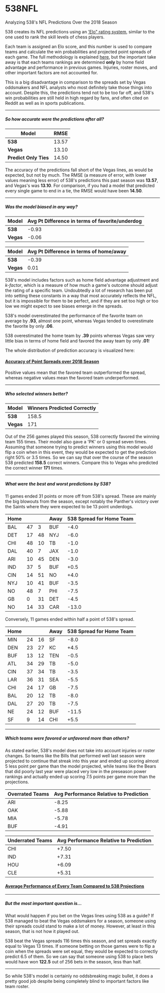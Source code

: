 # 538NFL
Analyzing 538's NFL Predictions Over the 2018 Season

538 creates its NFL predictions using an ['Elo" rating system](https://fivethirtyeight.com/methodology/how-our-nfl-predictions-work/), similar to the one used to rank the skill levels of chess players.

Each team is assigned an Elo score, and this number is used to compare teams and calculate the win probabilities and projected point spreads of each game. The full methodology is explained [here](https://fivethirtyeight.com/methodology/how-our-nfl-predictions-work/), but the important take away is that each teams rankings are determined **only** by home field advantage and performance in previous games. Injuries, roster moves, and other important factors are not accounted for.

This is a big disadvantage in comparison to the spreads set by Vegas oddsmakers and NFL analysts who most definitely take those things into account. Despite this, the predictions tend not to be too far off, and 538's win probabilities are still held in high regard by fans, and often cited on Reddit as well as in sports publications.

---

##### So how accurate were the predictions after all?

Model | RMSE
----|----
**538** | 13.57
**Vegas** | 13.10
**Predict Only Ties** | 14.50


The accuracy of the predictions fall short of the Vegas lines, as would be expected, but not by much. The RMSE (a measure of error, with lower values meaning less error) of 538's predictions this past season was **13.57**, and Vegas's was **13.10**. For comparison, if you had a model that predicted every single game to end in a tie, the RMSE would have been **14.50**.

---

##### Was the model biased in any way?

Model | Avg Pt Difference in terms of favorite/underdog|
----|----
**538** | -0.93
**Vegas** | -0.06

 Model | Avg Pt Difference in terms of home/away
----|----
**538** | -0.39
**Vegas** | 0.01

538's model includes factors such as home field advantage adjustment and *k-factor*, which is a measure of how much a game's outcome should adjust the rating of a specific team. Undoubtedly a lot of research has been put into setting these constants in a way that most accurately reflects the NFL, but it is impossible for them to be perfect, and if they are set too high or too low we might expect to see biases emerge in the spreads.

538's model overestimated the performance of the favorite team on average by **.93**, almost one point, whereas Vegas tended to overestimate the favorite by only **.06**.

538 overestimated the home team by **.39** points whereas Vegas saw very little bias in terms of home field and favored the away team by only **.01**!

The whole distribution of prediction accuracy is visualized here: 

#### [Accuracy of Point Spreads over 2018 Season](https://i.imgur.com/EFSoxlK.jpg)

Positive values mean that the favored team outperformed the spread, whereas negative values mean the favored team underperformed.

---

##### Who selected winners better?

Model | Winners Predicted Correctly
----|----
**538** | 158.5
**Vegas** | 171

Out of the 256 games played this season, 538 correctly favored the winning team 155 times. Their model also gave a 'PK' or 0 spread seven times. Assuming that someone trying to predict winners using this model would flip a coin when in this event, they would be expected to get the prediction right 50% or 3.5 times. So we can say that over the course of the season 538 predicted **158.5** correct winners. Compare this to Vegas who predicted the correct winner **171** times.

---

##### What were the best and worst predictions by 538?

11 games ended 31 points or more off from 538's spread. These are mainly the big blowouts from the season, except notably the Panther's victory over the Saints where they were expected to be 13 point underdogs.

Home| | | Away | 538 Spread for Home Team
---|---|----|---- | ----
BAL	|47	|3	|BUF | -4.0
DET	|17	|48	|NYJ | -6.0
CHI	|48	|10	|TB | -1.0
DAL	|40	|7	|JAX | -1.0
ARI	|10	|45	|DEN | -3.0
IND	|37	|5	|BUF | +0.5
CIN	|14	|51	|NO | +4.0
NYJ	|10	|41	|BUF | -3.5
NO	|48	|7	|PHI | -7.5
GB	|0	|31	|DET | -4.5
NO	|14	|33	|CAR | -13.0

Conversely, 11 games ended within half a point of 538's spread.

Home| | | Away | 538 Spread for Home Team
---|---|----|---- | ----
MIN	|24	|16	|SF | -8.0
DEN	|23	|27	|KC | +4.5
BUF	|13	|12	|TEN | -0.5
ATL	|34	|29	|TB | -5.0
CIN	|37	|34	|TB | -3.5
LAR	|36	|31	|SEA | -5.5
CHI	|24	|17	|GB | -7.5
BAL	|20	|12	|TB | -8.0
DAL	|27	|20	|TB | -7.5
NE	|24	|12	|BUF | -11.5
SF	|9	|14	|CHI | +5.5

---

##### Which teams were favored or unfavored more than others?

As stated earlier, 538's model does not take into account injuries or roster changes. So teams like the Bills that performed well last season were projected to continue that streak into this year and ended up scoring almost 5 less point per game than the model projected, while teams like the Bears that did poorly last year were placed very low in the preseason power rankings and actually ended up scoring 7.5 points per game more than the projections.

Overrated Teams | Avg Performance Relative to Prediction
---|---
ARI |-8.25
OAK |-5.88
MIA| -5.78
BUF |-4.91

Underrated Teams | Avg Performance Relative to Prediction
---|---
CHI |+7.50
IND |+7.31
HOU |+6.09
CLE |+5.31

#### [Average Performance of Every Team Compared to 538 Projections](https://i.imgur.com/ZxqPwLc.jpg)

---

##### But the most important question is...

What would happen if you bet on the Vegas lines using 538 as a guide? If 538 managed to beat the Vegas oddsmakers for a season, someone using their spreads could stand to make a lot of money. However, at least in this season, that is not how it played out.

538 beat the Vegas spreads 116 times this season, and set spreads exactly equal to Vegas 13 times. If someone betting on those games were to flip a coin when the spreads were set equal, they would be expected to correctly predict 6.5 of them. So we can say that someone using 538 to place bets would have won **122.5** out of 256 bets in the season, less than half. 

---

So while 538's model is certainly no oddsbreaking magic bullet, it does a pretty good job despite being completely blind to important factors like team roster.
